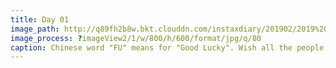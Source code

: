 ```yaml
---
title: Day 01
image_path: http://q89fh2b8w.bkt.clouddn.com/instaxdiary/201902/2019%202%205.jpg
image_process: ?imageView2/1/w/800/h/600/format/jpg/q/80
caption: Chinese word "FU" means for "Good Lucky". Wish all the people that suffered #coronavirus  will healthy and safe.
---
```


